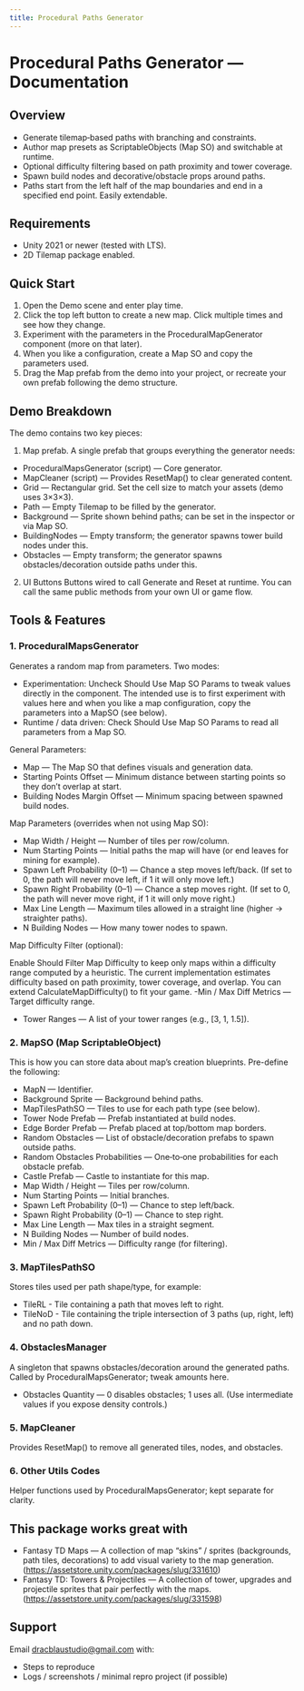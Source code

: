 ```yaml
---
title: Procedural Paths Generator
---
```


# Procedural Paths Generator — Documentation

## Overview
- Generate tilemap‑based paths with branching and constraints.
- Author map presets as ScriptableObjects (Map SO) and switchable at runtime.
- Optional difficulty filtering based on path proximity and tower coverage.
- Spawn build nodes and decorative/obstacle props around paths.
- Paths start from the left half of the map boundaries and end in a specified end point. Easily extendable.

## Requirements
- Unity 2021 or newer (tested with LTS).
- 2D Tilemap package enabled.

## Quick Start
1. Open the Demo scene and enter play time.
2. Click the top left button to create a new map. Click multiple times and see how they change.
3. Experiment with the parameters in the ProceduralMapGenerator component (more on that later).
4. When you like a configuration, create a Map SO and copy the parameters used.
5. Drag the Map prefab from the demo into your project, or recreate your own prefab following the demo structure.

## Demo Breakdown
The demo contains two key pieces:
1) Map prefab.
A single prefab that groups everything the generator needs:
- ProceduralMapsGenerator (script) — Core generator.
- MapCleaner (script) — Provides ResetMap() to clear generated content.
- Grid — Rectangular grid. Set the cell size to match your assets (demo uses 3×3×3).
- Path — Empty Tilemap to be filled by the generator.
- Background — Sprite shown behind paths; can be set in the inspector or via Map SO.
- BuildingNodes — Empty transform; the generator spawns tower build nodes under this.
- Obstacles — Empty transform; the generator spawns obstacles/decoration outside paths under this.

2) UI Buttons
Buttons wired to call Generate and Reset at runtime. You can call the same public methods from your own UI or game flow.

## Tools & Features

### 1. ProceduralMapsGenerator
Generates a random map from parameters. Two modes:
- Experimentation: Uncheck Should Use Map SO Params to tweak values directly in the component. The intended use is to first experiment with values here and when you like a map configuration, copy the parameters into a MapSO (see below). 
- Runtime / data driven: Check Should Use Map SO Params to read all parameters from a Map SO. 

General Parameters:
- Map — The Map SO that defines visuals and generation data.
- Starting Points Offset — Minimum distance between starting points so they don’t overlap at start.
- Building Nodes Margin Offset — Minimum spacing between spawned build nodes.

Map Parameters (overrides when not using Map SO):
- Map Width / Height — Number of tiles per row/column.
- Num Starting Points — Initial paths the map will have (or end leaves for mining for example).
- Spawn Left Probability (0–1) — Chance a step moves left/back. (If set to 0, the path will never move left, if 1 it will only move left.)
- Spawn Right Probability (0–1) — Chance a step moves right. (If set to 0, the path will never move right, if 1 it will only move right.)
- Max Line Length — Maximum tiles allowed in a straight line (higher → straighter paths).
- N Building Nodes — How many tower nodes to spawn.

Map Difficulty Filter (optional):

Enable Should Filter Map Difficulty to keep only maps within a difficulty range computed by a heuristic. The current implementation estimates difficulty based on path proximity, tower coverage, and overlap. You can extend CalculateMapDifficulty() to fit your game.
-Min / Max Diff Metrics — Target difficulty range.
- Tower Ranges — A list of your tower ranges (e.g., [3, 1, 1.5]).

### 2. MapSO (Map ScriptableObject)
This is how you can store data about map’s creation blueprints. Pre-define the following:
- MapN — Identifier.
- Background Sprite — Background behind paths.
- MapTilesPathSO — Tiles to use for each path type (see below).
- Tower Node Prefab — Prefab instantiated at build nodes.
- Edge Border Prefab — Prefab placed at top/bottom map borders.
- Random Obstacles — List of obstacle/decoration prefabs to spawn outside paths.
- Random Obstacles Probabilities — One‑to‑one probabilities for each obstacle prefab.
- Castle Prefab — Castle to instantiate for this map.
- Map Width / Height — Tiles per row/column.
- Num Starting Points — Initial branches.
- Spawn Left Probability (0–1) — Chance to step left/back.
- Spawn Right Probability (0–1) — Chance to step right.
- Max Line Length — Max tiles in a straight segment.
- N Building Nodes — Number of build nodes.
- Min / Max Diff Metrics — Difficulty range (for filtering).


### 3. MapTilesPathSO
Stores tiles used per path shape/type, for example:
- TileRL - Tile containing a path that moves left to right.
- TileNoD - Tile containing the triple intersection of 3 paths (up, right, left) and no path down.

### 4. ObstaclesManager
A singleton that spawns obstacles/decoration around the generated paths. Called by ProceduralMapsGenerator; tweak amounts here.
- Obstacles Quantity — 0 disables obstacles; 1 uses all. (Use intermediate values if you expose density controls.)

### 5. MapCleaner
Provides ResetMap() to remove all generated tiles, nodes, and obstacles.

### 6. Other Utils Codes 
Helper functions used by ProceduralMapsGenerator; kept separate for clarity.


## This package works great with
- Fantasy TD Maps — A collection of map “skins” / sprites (backgrounds, path tiles, decorations) to add visual variety to the map generation. (https://assetstore.unity.com/packages/slug/331610)
- Fantasy TD: Towers & Projectiles — A collection of tower, upgrades and projectile sprites that pair perfectly with the maps. (https://assetstore.unity.com/packages/slug/331598)

## Support
Email <a href="dracblaustudio@gmail.com">dracblaustudio@gmail.com</a> with:
- Steps to reproduce
- Logs / screenshots / minimal repro project (if possible)